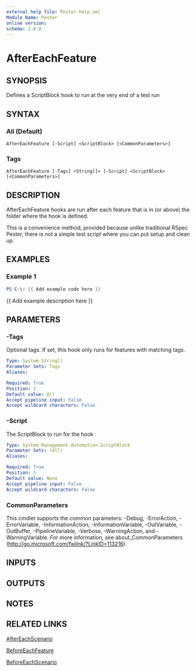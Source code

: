 ```yaml
---
external help file: Pester-help.xml
Module Name: Pester
online version:
schema: 2.0.0
---
```


# AfterEachFeature

## SYNOPSIS

Defines a ScriptBlock hook to run at the very end of a test run

## SYNTAX

### All (Default)

```
AfterEachFeature [-Script] <ScriptBlock> [<CommonParameters>]
```

### Tags

```
AfterEachFeature [-Tags] <String[]> [-Script] <ScriptBlock> [<CommonParameters>]
```

## DESCRIPTION

AfterEachFeature hooks are run after each feature that is in (or above) the folder where the hook is defined.

This is a convenience method, provided because unlike traditional RSpec Pester,
there is not a simple test script where you can put setup and clean up.

## EXAMPLES

### Example 1

```powershell
PS C:\> {{ Add example code here }}
```

{{ Add example description here }}

## PARAMETERS

### -Tags

Optional tags.
If set, this hook only runs for features with matching tags.

```yaml
Type: System.String[]
Parameter Sets: Tags
Aliases:

Required: True
Position: 1
Default value: @()
Accept pipeline input: False
Accept wildcard characters: False
```

### -Script

The ScriptBlock to run for the hook

```yaml
Type: System.Management.Automation.ScriptBlock
Parameter Sets: (All)
Aliases:

Required: True
Position: 1
Default value: None
Accept pipeline input: False
Accept wildcard characters: False
```

### CommonParameters

This cmdlet supports the common parameters: -Debug, -ErrorAction, -ErrorVariable, -InformationAction, -InformationVariable, -OutVariable, -OutBuffer, -PipelineVariable, -Verbose, -WarningAction, and -WarningVariable.
For more information, see about_CommonParameters (http://go.microsoft.com/fwlink/?LinkID=113216).

## INPUTS

## OUTPUTS

## NOTES

## RELATED LINKS

[AfterEachScenario](AfterEachScenario.md)

[BeforeEachFeature](BeforeEachFeature.md)

[BeforeEachScenario](BeforeEachScenario.md)
